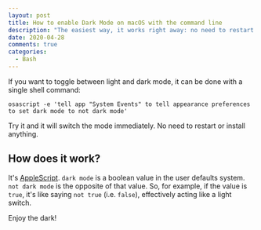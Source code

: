 ```yaml
---
layout: post
title: How to enable Dark Mode on macOS with the command line
description: "The easiest way, it works right away: no need to restart or install anything."
date: 2020-04-28
comments: true
categories:
  - Bash
---
```


If you want to toggle between light and dark mode, it can be done with a single shell command:

```applescript
osascript -e 'tell app "System Events" to tell appearance preferences to set dark mode to not dark mode'
```

Try it and it will switch the mode immediately. No need to restart or install anything.

<!--more-->

## How does it work?

It's <a href="https://en.wikipedia.org/wiki/AppleScript" rel="external">AppleScript</a>. `dark mode` is a boolean value in the user defaults system. `not dark mode` is the opposite of that value. So, for example, if the value is `true`, it's like saying `not true` (i.e. `false`), effectively acting like a light switch.

Enjoy the dark!
